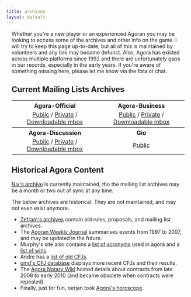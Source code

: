 ```yaml
---
title: archives
layout: default
---
```


<div id="Welcome" class="content">
<div class="col-content" style="padding-left:3%; padding-right:3%">
<p>Whether you're a new player or an experienced Agoran you may be looking to access some of the archives and other info on the game. I will try to keep this page up-to-date, but all of this is maintained by volunteers and any link may become defunct. Also, Agora has existed across multiple platforms since 1992 and there are unfortunately gaps in our records, especially in the early years. If you're aware of something missing here, please let me know via the fora or chat.</p>

<h2>Current Mailing Lists Archives</h2>

<style>
table {
    min-width: 70%
}
td {
    padding: 0% 1% 1% 1%;
    text-align: center;
}
</style>
<table align="center">
    <tr>
        <th>Agora-Official</th>
        <th>Agora-Business</th>
    </tr>
    <tr>
        <td><a href="http://www.mail-archive.com/agora-official@agoranomic.org/info.html">Public</a> / <a href="https://mailman.agoranomic.org/cgi-bin/mailman/private/agora-official/">Private</a> / <a href="https://agora:nomic@mailman.agoranomic.org/archives/agora-official.mbox">Downloadable mbox</a></td>
        <td><a href="http://www.mail-archive.com/agora-business@agoranomic.org/info.html">Public</a> / <a href="https://mailman.agoranomic.org/cgi-bin/mailman/private/agora-business/">Private</a> / <a href="https://agora:nomic@mailman.agoranomic.org/archives/agora-business.mbox">Downloadable mbox</a></td>
    </tr>
    <tr>
        <th>Agora-Discussion</th>
        <th>Gio</th>
    </tr>
    <tr>
        <td><a href="http://www.mail-archive.com/agora-discussion@agoranomic.org/info.html">Public</a> / <a href="https://mailman.agoranomic.org/cgi-bin/mailman/private/agora-discussion/">Private</a> / <a href="https://agora:nomic@mailman.agoranomic.org/archives/agora-discussion.mbox">Downloadable mbox</a></td>
        <td><a href="https://agoranomic.groups.io/g/main/topics">Public</a></td>
    </tr>
</table>

<h2>Historical Agora Content</h2>

<p><a href="https://cloud.nullarch.com/d/d437c7b3b0bd40239412/">Nix's archive</a> is currently maintained, tho the mailing list archives may be a month or two out of sync at any time.</p>

<p>The below archives are historical. They are not maintained, and may not even exist anymore.</p>

<ul>
    <li><a href="http://www.fysh.org/~zefram/agora/">Zefram's archives</a> contain old rules, proposals, and mailing list archives.</li>
    <li>The <a href="http://zenith.homelinux.net/awj.php">Agoran Weekly Journal</a> summarises events from 1997 to 2007, and may be updated in the future.</li>
    <li>Murphy's site also contains a <a href="http://zenith.homelinux.net/agora_acronyms.php">list of acronyms</a> used in agora and a <a href="http://zenith.homelinux.net/agora_winners.php">list of wins</a>.</li>
    <li>Andre has a <a href="http://web.archive.org/web/20130115221259/http://www.win.tue.nl/~engels/stare.txt">list of old CFJs</a>.</li>
    <li><a href="http://cfj.qoid.us">omd's CFJ database</a> displays more recent CFJs and their results.</li>
    <li>The <a href="http://agora-notary.wikidot.com/">Agora Notary Wiki</a> hosted details about contracts from late 2008 to early 2010 (and became obsolete when contracts were repealed).</li>
    <li>Finally, just for fun, oerjan took <a href="http://home.nvg.org/~oerjan/agora-horoscope/">Agora's horoscope</a>.</li>
</ul>

</div>
</div>

